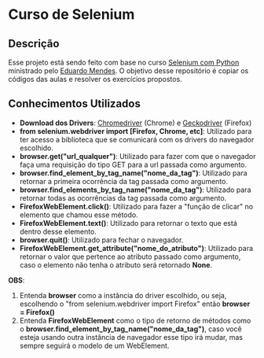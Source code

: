 # Curso de Selenium

## Descrição

Esse projeto está sendo feito com base no curso [Selenium com Python](https://www.youtube.com/watch?v=PHHXksljGNA&list=PLOQgLBuj2-3LqnMYKZZgzeC7CKCPF375B) ministrado pelo [Eduardo Mendes](https://www.youtube.com/channel/UCAaKeg-BocRqphErdtIUFFw). O objetivo desse repositório é copiar os códigos das aulas e resolver os exercícios propostos.

## Conhecimentos Utilizados

- **Download dos Drivers**: [Chromedriver](https://chromedriver.chromium.org/downloads) (Chrome) e [Geckodriver](https://github.com/mozilla/geckodriver/releases) (Firefox)
- **from selenium.webdriver import [Firefox, Chrome, etc]**: Utilizado para ter acesso a biblioteca que se comunicará com os drivers do navegador escolhido.
- **browser.get("url_qualquer")**: Utilizado para fazer com que o navegador faça uma requisição do tipo GET para a url passada como argumento.
- **browser.find_element_by_tag_name("nome_da_tag")**: Utilizado para retornar a primeira ocorrência da tag passada como argumento.
- **browser.find_elements_by_tag_name("nome_da_tag")**: Utilizado para retornar todas as ocorrências da tag passada como argumento.
- **FirefoxWebElement.click()**: Utilizado para fazer a "função de clicar" no elemento que chamou esse método.
- **FirefoxWebElement.text()**: Utilizado para retornar o texto que está dentro desse elemento.
- **browser.quit()**: Utilizado para fechar o navegador.
- **FirefoxWebElement.get_attribute("nome_do_atributo")**: Utilizado para retornar o valor que pertence ao atributo passado como argumento, caso o elemento não tenha o atributo será retornado **None**.

**OBS**:

1. Entenda **browser** como a instância do driver escolhido, ou seja, escolhendo o "from selenium.webdriver import Firefox" então **browser = Firefox()**
2. Entenda **FirefoxWebElement** como o tipo de retorno de métodos como o **browser.find_element_by_tag_name("nome_da_tag")**, caso você esteja usando outra instância de navegador esse tipo irá mudar, mas sempre seguirá o modelo de um WebElement.
